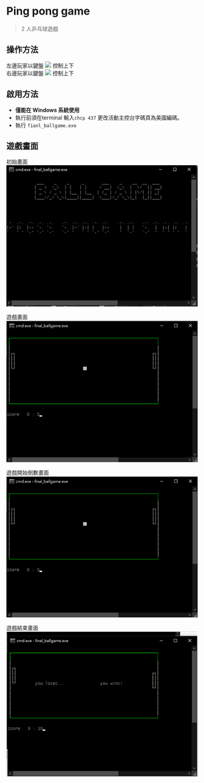 # Ping pong game

> 2 人乒乓球遊戲

## 操作方法
左邊玩家以鍵盤 <img src='https://latex.codecogs.com/svg.image?W,&space;S&space;' style="background-color:white;"> 控制上下  
右邊玩家以鍵盤 <img src='https://latex.codecogs.com/svg.image?O,&space;L&space;' style="background-color:white;"> 控制上下  

## 啟用方法
- **僅能在 Windows 系統使用**  
- 執行前須在terminal 輸入```chcp 437``` 更改活動主控台字碼頁為美國編碼。  
- 執行 ```fianl_ballgame.exe```  

## 遊戲畫面
初始畫面  
![](https://github.com/Moorekk/Assembly_final_PongGame/blob/master/pictures/start_stage.png)  

遊戲畫面  
![](https://github.com/Moorekk/Assembly_final_PongGame/blob/master/pictures/game_stage.png)  

遊戲開始倒數畫面  
![](https://github.com/Moorekk/Assembly_final_PongGame/blob/master/pictures/count_down_stage.png)  

遊戲結束畫面  
![](https://github.com/Moorekk/Assembly_final_PongGame/blob/master/pictures/end_game_stage.png)  
